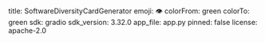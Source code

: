 title: SoftwareDiversityCardGenerator
emoji: 👁
colorFrom: green
colorTo: green
sdk: gradio
sdk_version: 3.32.0
app_file: app.py
pinned: false
license: apache-2.0